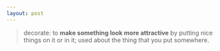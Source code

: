 ```yaml
---
layout: post
---
```


> decorate: to **make something look more attractive** by putting nice things on it or in it; used about the thing that you put somewhere.

